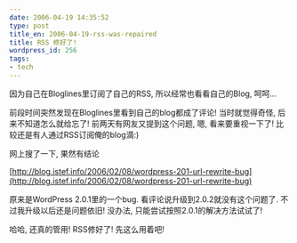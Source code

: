 ```yaml
---
date: 2006-04-19 14:35:52
type: post
title_en: 2006-04-19-rss-was-repaired
title: RSS 修好了!
wordpress_id: 256
tags:
- tech
---
```


因为自己在Bloglines里订阅了自己的RSS, 所以经常也看看自己的Blog, 呵呵...

前段时间突然发现在Bloglines里看到自己的blog都成了评论! 当时就觉得奇怪, 后来不知道怎么就给忘了! 前两天有网友又提到这个问题, 嗯, 看来要重视一下了! 比较还是有人通过RSS订阅俺的blog滴:)

网上搜了一下, 果然有结论

[http://blog.istef.info/2006/02/08/wordpress-201-url-rewrite-bug](http://blog.istef.info/2006/02/08/wordpress-201-url-rewrite-bug)

原来是WordPress 2.0.1里的一个bug. 看评论说升级到2.0.2就没有这个问题了. 不过我升级以后还是问题依旧! 没办法, 只能尝试按照2.0.1的解决方法试试了!

哈哈, 还真的管用! RSS修好了! 先这么用着吧!
